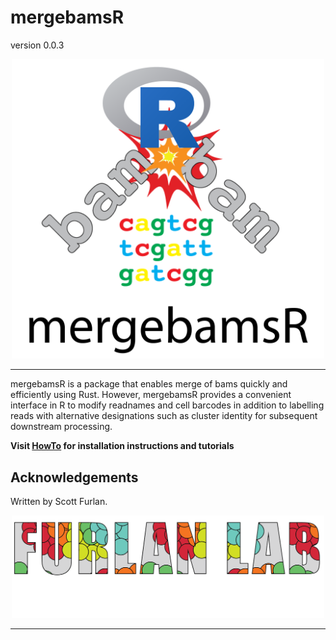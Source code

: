 # mergebamsR

version 0.0.3

<p align="center"><img src="man/figures/mergebamsR.png" alt="" width="500"></a></p>
<hr>

mergebamsR is a package that enables merge of bams quickly and efficiently using Rust.  However, mergebamsR provides a convenient interface in R to modify readnames and cell barcodes in addition to labelling reads with alternative designations such as cluster identity for subsequent downstream processing.

**Visit [HowTo](https://furlan-lab.github.io/mergebamsR/) for installation instructions and tutorials**

## Acknowledgements

Written by Scott Furlan.

<p align="center"><img src="man/figures/furlan_lab_logo.png" alt="" width="500"></a></p>
<hr>

